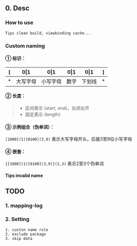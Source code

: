 ## 0. Desc

### How to use

    Tips clean build, viewbinding cache...

### Custom naming

#### ① 标识：

| [ | 0\|1 | 0\|1 | 0\|1 | 0\|1 | ] |
|---|------|------|------|------|---|
| * | 大写字母 | 小写字母 | 数字   | 下划线  | * |

#### ② 长度：

> - 区间表示 (start, end)，左闭右开
> - 固定表示 (length)

#### ③ 示例组合（伪单词）：

`[1000](1)[0100](3,9)` 表示大写字母开头，后接3至9位小写字母

#### ④ 嵌套：

`{[1000](1)[0100](3,9)}(2,3)` 表示2至3个伪单词

#### Tips invalid name

## TODO

### 1. mapping-log

### 2. Setting

    1. custon name rule
    2. exclude package
    3. skip data
